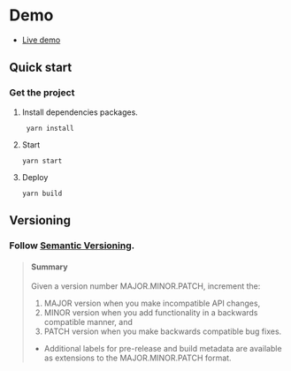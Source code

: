 # Demo

- [Live demo](https://www.jayweb.online/)

## Quick start

### Get the project

1. Install dependencies packages.

   ```
    yarn install
   ```

2. Start

   ```
   yarn start
   ```

3. Deploy
   ```
   yarn build
   ```

## Versioning

### Follow [Semantic Versioning](https://semver.org/).

> #### Summary
>
> Given a version number MAJOR.MINOR.PATCH, increment the:
>
> 1.  MAJOR version when you make incompatible API changes,
> 2.  MINOR version when you add functionality in a backwards compatible manner, and
> 3.  PATCH version when you make backwards compatible bug fixes.
>
> - Additional labels for pre-release and build metadata are available as extensions to the MAJOR.MINOR.PATCH format.
